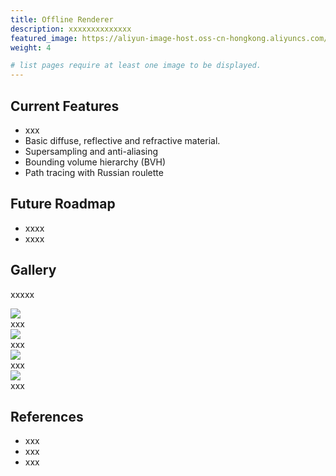 ```yaml
---
title: Offline Renderer
description: xxxxxxxxxxxxxx
featured_image: https://aliyun-image-host.oss-cn-hongkong.aliyuncs.com/2023-12-14-PathTracing2048SPP.jpeg
weight: 4

# list pages require at least one image to be displayed.
---
```


## Current Features

* xxx
* Basic diffuse, reflective and refractive material.
* Supersampling and anti-aliasing
* Bounding volume hierarchy (BVH)
* Path tracing with Russian roulette

## Future Roadmap

* xxxx
* xxxx


## Gallery
xxxxx

<div class="columns-2">
    <div> 
        <img class="w-full" src="https://aliyun-image-host.oss-cn-hongkong.aliyuncs.com/2023-12-14-PathTracing2048SPP.jpeg" style="max-with:100%" />
        <div>xxx</div>
    </div>
    <div>
        <img class="w-full" src="https://aliyun-image-host.oss-cn-hongkong.aliyuncs.com/2023-12-14-PathTracing2048SPP.jpeg" style="max-with:100%" />
        <div>xxx</div>
    </div>
    <div>
        <img class="w-full" src="https://aliyun-image-host.oss-cn-hongkong.aliyuncs.com/2023-12-14-PathTracing2048SPP.jpeg" style="max-with:100%" />
        <div>xxx</div>
    </div>
    <div>
        <img class="w-full" src="https://aliyun-image-host.oss-cn-hongkong.aliyuncs.com/2023-12-14-PathTracing2048SPP.jpeg" style="max-with:100%" />
        <div>xxx</div>
    </div>
</div>

## References
* xxx
* xxx
* xxx
